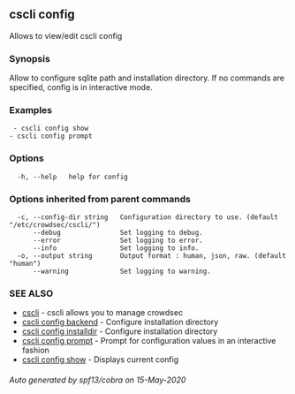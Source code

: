 ## cscli config

Allows to view/edit cscli config

### Synopsis

Allow to configure sqlite path and installation directory.
If no commands are specified, config is in interactive mode.

### Examples

```
 - cscli config show
- cscli config prompt
```

### Options

```
  -h, --help   help for config
```

### Options inherited from parent commands

```
  -c, --config-dir string   Configuration directory to use. (default "/etc/crowdsec/cscli/")
      --debug               Set logging to debug.
      --error               Set logging to error.
      --info                Set logging to info.
  -o, --output string       Output format : human, json, raw. (default "human")
      --warning             Set logging to warning.
```

### SEE ALSO

* [cscli](cscli.md)	 - cscli allows you to manage crowdsec
* [cscli config backend](cscli_config_backend.md)	 - Configure installation directory
* [cscli config installdir](cscli_config_installdir.md)	 - Configure installation directory
* [cscli config prompt](cscli_config_prompt.md)	 - Prompt for configuration values in an interactive fashion
* [cscli config show](cscli_config_show.md)	 - Displays current config

###### Auto generated by spf13/cobra on 15-May-2020
